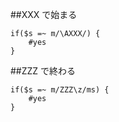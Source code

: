 ##XXX で始まる

```
if($s =~ m/\AXXX/) {
	#yes
}
```

##ZZZ で終わる

```
if($s =~ m/ZZZ\z/ms) {
	#yes
}
```

